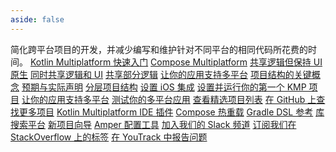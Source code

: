```yaml
---
aside: false
---
```

<topic
    xmlns:xsi="http://www.w3.org/2001/XMLSchema-instance"
    xsi:noNamespaceSchemaLocation="https://resources.jetbrains.com/writerside/1.0/topic.v2.xsd"
    title="Kotlin Multiplatform" id="multiplatform">
    <section-starting-page>
        <title>Kotlin Multiplatform</title>
        <description>
            简化跨平台项目的开发，并减少编写和维护针对不同平台的相同代码所花费的时间。
        </description>
        <spotlight>
            <a href="https://www.jetbrains.com/help/kotlin-multiplatform-dev/quickstart.html" type="cross-platform" summary="设置并运行你的第一个 KMP 项目">Kotlin Multiplatform 快速入门</a>
            <a href="https://www.jetbrains.com/help/kotlin-multiplatform-dev/compose-multiplatform.html" summary="了解 JetBrains 开发的基于 Kotlin 的声明式多平台 UI 框架">Compose Multiplatform</a>
        </spotlight>
        <primary>
            <title>常见用例</title>
            <a href="https://www.jetbrains.com/help/kotlin-multiplatform-dev/multiplatform-create-first-app.html" summary="了解 Kotlin Multiplatform 并使用 Android Studio 创建一个同时在 Android 和 iOS 上运行的移动应用">共享逻辑但保持 UI 原生</a>
            <a href="https://www.jetbrains.com/help/kotlin-multiplatform-dev/compose-multiplatform-create-first-app.html" summary="使用 Compose Multiplatform 创建一个在 Android、iOS 和桌面平台之间共享 UI 的应用程序">同时共享逻辑和 UI</a>
            <a href="https://www.jetbrains.com/help/kotlin-multiplatform-dev/multiplatform-ktor-sqldelight.html" summary="创建一个在 Android 和 iOS 之间具有共享数据访问层的多平台应用">共享部分逻辑</a>
            <a href="https://www.jetbrains.com/help/kotlin-multiplatform-dev/multiplatform-integrate-in-existing-app.html" summary="让你的 Android 应用程序在 iOS 上运行">让你的应用支持多平台</a>
        </primary>
        <secondary>
            <title>Kotlin Multiplatform 技术</title>
            <a href="https://www.jetbrains.com/help/kotlin-multiplatform-dev/multiplatform-discover-project.html" summary="了解基础知识：公共代码和平台特有代码、目标以及源代码集">项目结构的关键概念</a>
            <a href="https://www.jetbrains.com/help/kotlin-multiplatform-dev/multiplatform-expect-actual.html" summary="使用预期和实际声明来访问平台特有的 API">预期与实际声明</a>
            <a href="https://www.jetbrains.com/help/kotlin-multiplatform-dev/multiplatform-hierarchy.html" summary="安排源代码集的层次结构以共享公共代码">分层项目结构</a>
            <a href="https://www.jetbrains.com/help/kotlin-multiplatform-dev/multiplatform-ios-integration-overview.html" summary="将 Kotlin Multiplatform 共享模块集成到你的 iOS 应用中">设置 iOS 集成</a>
        </secondary>
        <misc>
            <links narrow="true">
                <group>
                    <title>教程 &amp; 示例</title>
                    <a href="https://www.jetbrains.com/help/kotlin-multiplatform-dev/quickstart.html" summary="设置并运行你的第一个 KMP 项目">设置并运行你的第一个 KMP 项目</a>
                    <a href="https://www.jetbrains.com/help/kotlin-multiplatform-dev/multiplatform-integrate-in-existing-app.html" summary="让你的 Android 应用程序在 iOS 上运行">让你的应用支持多平台</a>
                    <a href="https://www.jetbrains.com/help/kotlin-multiplatform-dev/multiplatform-run-tests.html" summary="了解如何创建和测试 Kotlin Multiplatform 应用程序">测试你的多平台应用</a>
                    <a href="https://www.jetbrains.com/help/kotlin-multiplatform-dev/multiplatform-samples.html" summary="Kotlin Multiplatform 示例">查看精选项目列表</a>
                    <a href="https://github.com/topics/kotlin-multiplatform-sample" summary="GitHub &quot;kotlin-multiplatform&quot; topic">在 GitHub 上查找更多项目</a>
                </group>
                <group>
                    <title>工具</title>
                    <a href="https://plugins.jetbrains.com/plugin/14936-kotlin-multiplatform" summary="适用于 IntelliJ IDEA 和 Android Studio 的 Kotlin Multiplatform 插件">Kotlin Multiplatform IDE 插件</a>
                    <a href="https://www.jetbrains.com/help/kotlin-multiplatform-dev/compose-hot-reload.html" summary="使用 Compose 热重载快速迭代 UI">Compose 热重载</a>
                    <a href="https://www.jetbrains.com/help/kotlin-multiplatform-dev/multiplatform-dsl-reference.html" summary="为 Kotlin Multiplatform 项目配置 Gradle 构建脚本">Gradle DSL 参考</a>
                    <a href="https://klibs.io/" summary="JetBrains 开发的 Kotlin Multiplatform 库实验性搜索平台">库搜索平台</a>
                    <a href="https://kmp.jetbrains.com/" summary="快速生成并下载多平台项目模板">新项目向导</a>
                    <a href="https://www.jetbrains.com/help/kotlin-multiplatform-dev/amper.html" summary="使用 Amper 进行项目配置">Amper 配置工具</a>
                </group>
                <group>
                    <title>社区 &amp; 帮助</title>
                    <a href="https://kotlinlang.slack.com/archives/C3PQML5NU" summary="Kotlin Slack">加入我们的 Slack 频道</a>
                    <a href="https://stackoverflow.com/questions/tagged/kotlin-multiplatform" summary="订阅 kotlin-multiplatform 标签">订阅我们在 StackOverflow 上的标签</a>
                    <a href="https://youtrack.jetbrains.com/newIssue?project=KT" summary="Kotlin 问题追踪器">在 YouTrack 中报告问题</a>
                </group>
            </links>
        </misc>
    </section-starting-page>
</topic>